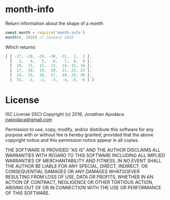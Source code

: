 # month-info

Return information about the shape of a month

```js
const month = require('month-info')
month(0, 2016) // January 2016
```

Which returns:

```js
[ [ -27, -28, -29, -30, -31,  1,  2 ],
  [   3,   4,   5,   6,   7,  8,  9 ],
  [  10,  11,  12,  13,  14, 15, 16 ],
  [  17,  18,  19,  20,  21, 22, 23 ],
  [  24,  25,  26,  27,  28, 29, 30 ],
  [  31,  -1,  -2,  -3,  -4, -5, -6 ] ]
```

# License

ISC License (ISC)
Copyright (c) 2016, Jonathan Apodaca <jrapodaca@gmail.com>

Permission to use, copy, modify, and/or distribute this software for any purpose with or without fee is hereby granted, provided that the above copyright notice and this permission notice appear in all copies.

THE SOFTWARE IS PROVIDED "AS IS" AND THE AUTHOR DISCLAIMS ALL WARRANTIES WITH REGARD TO THIS SOFTWARE INCLUDING ALL IMPLIED WARRANTIES OF MERCHANTABILITY AND FITNESS. IN NO EVENT SHALL THE AUTHOR BE LIABLE FOR ANY SPECIAL, DIRECT, INDIRECT, OR CONSEQUENTIAL DAMAGES OR ANY DAMAGES WHATSOEVER RESULTING FROM LOSS OF USE, DATA OR PROFITS, WHETHER IN AN ACTION OF CONTRACT, NEGLIGENCE OR OTHER TORTIOUS ACTION, ARISING OUT OF OR IN CONNECTION WITH THE USE OR PERFORMANCE OF THIS SOFTWARE.
